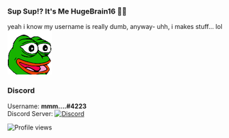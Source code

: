 ### Sup Sup!? It's Me HugeBrain16 🤠🤙
yeah i know my username is really dumb, anyway-
uhh, i makes stuff... lol ![PepeParty-Fast](https://raw.githubusercontent.com/HugeBrain16/HugeBrain16/main/assets/party-fast.gif)

### Discord
Username: **mmm....#4223**</br>
Discord Server: [![Discord](https://img.shields.io/discord/794766440619049012?color=7389D8&label=Discord&logo=Discord&logoColor=6A7EC2)](https://discord.gg/qY23MPUayc)</br>

![Profile views](https://gpvc.arturio.dev/HugeBrain16)
